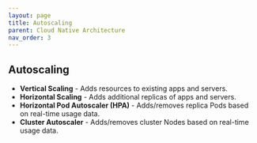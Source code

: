 ```yaml
---
layout: page
title: Autoscaling
parent: Cloud Native Architecture
nav_order: 3
---
```


## Autoscaling

- **Vertical Scaling** - Adds resources to existing apps and servers.
- **Horizontal Scaling** - Adds additional replicas of apps and servers.
- **Horizontal Pod Autoscaler (HPA)** - Adds/removes replica Pods based on real-time usage data.
- **Cluster Autoscaler** - Adds/removes cluster Nodes based on real-time usage data.
